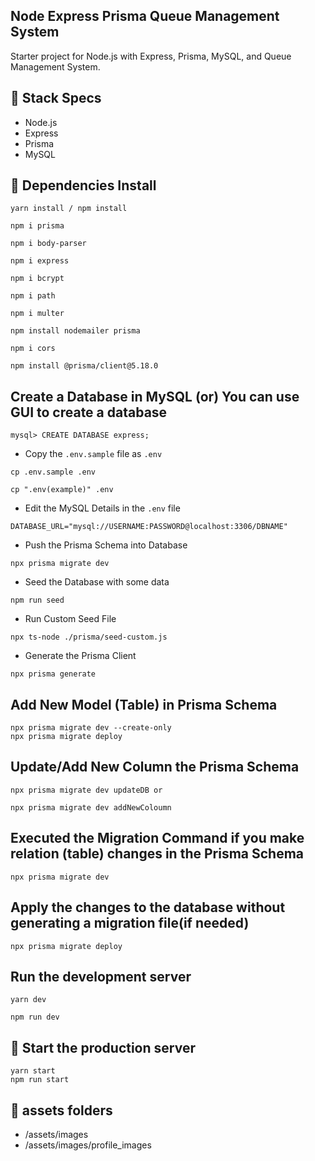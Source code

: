 ## Node Express Prisma Queue Management System

Starter project for Node.js with Express, Prisma, MySQL, and Queue Management System.

## 🍔 Stack Specs

- Node.js
- Express
- Prisma
- MySQL

## 🧬 Dependencies Install

```
yarn install / npm install

npm i prisma

npm i body-parser

npm i express

npm i bcrypt

npm i path

npm i multer

npm install nodemailer prisma

npm i cors

npm install @prisma/client@5.18.0

```

## Create a Database in MySQL (or) You can use GUI to create a database

```
mysql> CREATE DATABASE express;
```

- Copy the `.env.sample` file as `.env`

```
cp .env.sample .env
```
```
cp ".env(example)" .env
```

- Edit the MySQL Details in the `.env` file

```
DATABASE_URL="mysql://USERNAME:PASSWORD@localhost:3306/DBNAME"
```

- Push the Prisma Schema into Database

```
npx prisma migrate dev
```

- Seed the Database with some data

```
npm run seed
```

- Run Custom Seed File

```
npx ts-node ./prisma/seed-custom.js
```

- Generate the Prisma Client

```
npx prisma generate
```

## Add New Model (Table) in Prisma Schema

```
npx prisma migrate dev --create-only
npx prisma migrate deploy

```

## Update/Add New Column the Prisma Schema

```
npx prisma migrate dev updateDB or 
```
```
npx prisma migrate dev addNewColoumn 
```
## Executed the Migration Command if you make relation (table) changes in the Prisma Schema

```
npx prisma migrate dev
```
## Apply the changes to the database without generating a migration file(if needed)

```
npx prisma migrate deploy
```

## Run the development server

```
yarn dev

npm run dev

```

## 🚀 Start the production server

```
yarn start
npm run start

```

## 🚀 assets folders

- /assets/images
- /assets/images/profile_images

```